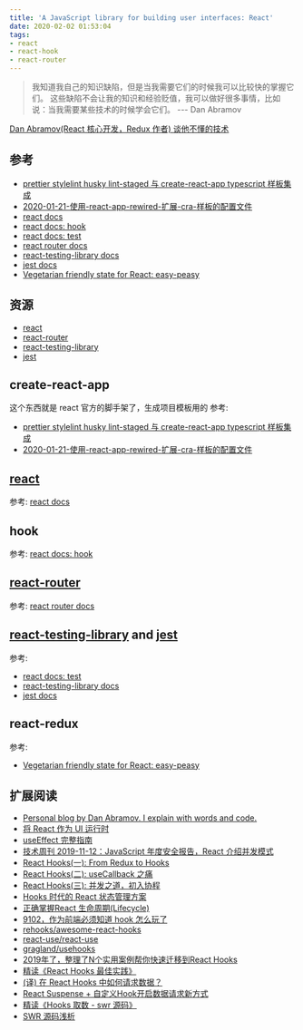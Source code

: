 ```yaml
---
title: 'A JavaScript library for building user interfaces: React'
date: 2020-02-02 01:53:04
tags:
- react
- react-hook
- react-router
---
```


[prettier stylelint husky lint-staged 与 create-react-app typescript 样板集成]: https://floatsyi.com/2020/01/19/prettier-stylelint-husky-lint-staged-%E4%B8%8E-create-react-app-typescript-%E6%A0%B7%E6%9D%BF%E9%9B%86%E6%88%90/
[react]: https://github.com/facebook/react
[react-router]: https://github.com/ReactTraining/react-router
[react-testing-library]: https://github.com/testing-library/react-testing-library
[react-testing-library docs]: https://testing-library.com/docs/react-testing-library/intro
[jest]: https://github.com/facebook/jest
[react docs]: https://zh-hans.reactjs.org/docs/getting-started.html
[react docs: hook]: https://zh-hans.reactjs.org/docs/hooks-intro.html
[react docs: test]: https://zh-hans.reactjs.org/docs/testing.html
[react router docs]: https://reacttraining.com/react-router/web/example/basic
[jest docs]: https://jestjs.io/docs/en/getting-started
[2020-01-21-使用-react-app-rewired-扩展-cra-样板的配置文件]: https://floatsyi.com/2020/01/21/%E4%BD%BF%E7%94%A8-react-app-rewired-%E6%89%A9%E5%B1%95-cra-%E6%A0%B7%E6%9D%BF%E7%9A%84%E9%85%8D%E7%BD%AE%E6%96%87%E4%BB%B6/
[Vegetarian friendly state for React: easy-peasy]: https://floatsyi.com/2020/02/28/Vegetarian-friendly-state-for-React-easy-peasy/

> 我知道我自己的知识缺陷，但是当我需要它们的时候我可以比较快的掌握它们。
这些缺陷不会让我的知识和经验贬值，我可以做好很多事情，比如说：当我需要某些技术的时候学会它们。
--- Dan Abramov

[Dan Abramov(React 核心开发，Redux 作者) 谈他不懂的技术](https://zhuanlan.zhihu.com/p/53587347)

## 参考

- [prettier stylelint husky lint-staged 与 create-react-app typescript 样板集成][]
- [2020-01-21-使用-react-app-rewired-扩展-cra-样板的配置文件][]
- [react docs][]
- [react docs: hook][]
- [react docs: test][]
- [react router docs][]
- [react-testing-library docs][]
- [jest docs][]
- [Vegetarian friendly state for React: easy-peasy][]

## 资源

- [react][]
- [react-router][]
- [react-testing-library][]
- [jest][]


## create-react-app

这个东西就是 react 官方的脚手架了，生成项目模板用的
参考:

- [prettier stylelint husky lint-staged 与 create-react-app typescript 样板集成][]
- [2020-01-21-使用-react-app-rewired-扩展-cra-样板的配置文件][]

## [react][]

参考: [react docs][]

## hook

参考: [react docs: hook][]

## [react-router][]

参考: [react router docs][]

## [react-testing-library][] and [jest][]

参考:
- [react docs: test][]
- [react-testing-library docs][]
- [jest docs][]

## react-redux
参考:
- [Vegetarian friendly state for React: easy-peasy][]

## 扩展阅读

- [Personal blog by Dan Abramov. I explain with words and code.](https://overreacted.io/)
- [将 React 作为 UI 运行时](https://overreacted.io/zh-hans/react-as-a-ui-runtime/)
- [useEffect 完整指南](https://overreacted.io/zh-hans/a-complete-guide-to-useeffect/#tldr)
- [技术周刊 2019-11-12：JavaScript 年度安全报告，React 介绍并发模式](https://zhuanlan.zhihu.com/p/91501173)
- [React Hooks(一): From Redux to Hooks](https://zhuanlan.zhihu.com/p/83552786)
- [React Hooks(二): useCallback 之痛](https://zhuanlan.zhihu.com/p/98554943)
- [React Hooks(三): 并发之道，初入协程](https://zhuanlan.zhihu.com/p/99977314)
- [Hooks 时代的 React 状态管理方案](https://zhuanlan.zhihu.com/p/68434464)
- [正确掌握React 生命周期(Lifecycle)](https://zhuanlan.zhihu.com/p/24926575)
- [9102，作为前端必须知道 hook 怎么玩了](https://juejin.im/post/5d00a67cf265da1b8a4f156f)
- [rehooks/awesome-react-hooks](https://github.com/rehooks/awesome-react-hooks)
- [react-use/react-use](https://github.com/streamich/react-use)
- [gragland/usehooks](https://github.com/gragland/usehooks)
- [2019年了，整理了N个实用案例帮你快速迁移到React Hooks](https://juejin.im/post/5d594ea5518825041301bbcb#heading-1)
- [精读《React Hooks 最佳实践》](https://zhuanlan.zhihu.com/p/81752821)
- [(译) 在 React Hooks 中如何请求数据？](https://juejin.im/post/5c98fb35518825157172acc6)
- [React Suspense + 自定义Hook开启数据请求新方式](https://juejin.im/post/5dc953235188250c6c41683e)
- [精读《Hooks 取数 - swr 源码》](https://zhuanlan.zhihu.com/p/91228591)
- [SWR 源码浅析](https://juejin.im/post/5de72afbe51d45584f536f57)


